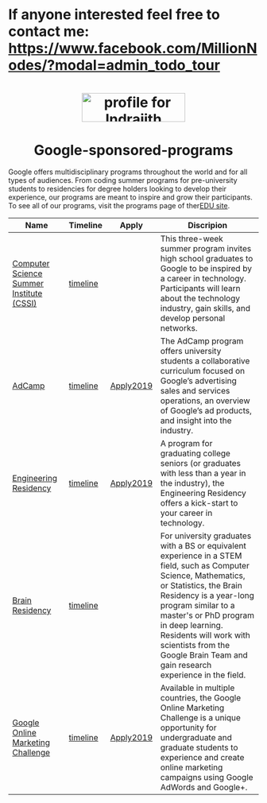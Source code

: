 # If anyone interested feel free to contact me: https://www.facebook.com/MillionNodes/?modal=admin_todo_tour
<h1 align="middle"><a href="https://stackexchange.com/users/11078123/indrajith-ekanayake"><img src="https://stackexchange.com/users/flair/11078123.png" width="208" height="58" alt="profile for Indrajith Ekanayake on Stack Exchange, a network of free, community-driven Q&amp;A sites" title="profile for Indrajith Ekanayake on Stack Exchange, a network of free, community-driven Q&amp;A sites" /></a></h1>

<h1 align="middle">Google-sponsored-programs</h1>
Google offers multidisciplinary programs throughout the world and for all types of audiences. From coding summer programs for pre-university students to residencies for degree holders looking to develop their experience, our programs are meant to inspire and grow their participants. To see all of our programs, visit the programs page of ther<a href="Google offers multidisciplinary programs throughout the world and for all types of audiences. From coding summer programs for pre-university students to residencies for degree holders looking to develop their experience, our programs are meant to inspire and grow their participants. To see all of our programs, visit the programs page of our EDU site. ">EDU site</a>.

| Name                                    | Timeline            |Apply            |Discripion            |
|-----------------------------------------|-----------------|-----------------|-----------------|
| [Computer Science Summer Institute (CSSI)](https://www.google.com/edu/resources/programs/computer-science-summer-institute/) | [timeline]() |[]() |This three-week summer program invites high school graduates to Google to be inspired by a career in technology. Participants will learn about the technology industry, gain skills, and develop personal networks. |
| [AdCamp](https://www.google.com/edu/resources/programs/adcamp/) |[timeline]() |[Apply2019](https://docs.google.com/forms/d/e/1FAIpQLSejuiZhlf3K1OG0TDFH03iFSyt2nYhpckMhKR6S326t8wvRvA/viewform) |  The AdCamp program offers university students a collaborative curriculum focused on Google’s advertising sales and services operations, an overview of Google’s ad products, and insight into the industry. |
| [Engineering Residency](https://www.google.com/about/careers/students/engres.html) |[timeline]() |[Apply2019](https://www.google.com/about/careers/jobs#!t=jo&jid=/google/engineering-resident-university-graduate-1600-amphitheatre-pkwy-mountain-view-ca-2638360187&) | A program for graduating college seniors (or graduates with less than a year in the industry), the Engineering Residency offers a kick-start to your career in technology. |
| [Brain Residency](https://www.google.com/about/careers/jobs#!t=jo&jid=/google/google-brain-resident-2017-start-fixed-1600-amphitheatre-pkwy-mountain-view-ca-159360005&) |[timeline]() |[]() | For university graduates with a BS or equivalent experience in a STEM field, such as Computer Science, Mathematics, or Statistics, the Brain Residency is a year-long program similar to a master's or PhD program in deep learning. Residents will work with scientists from the Google Brain Team and gain research experience in the field. |
| [Google Online Marketing Challenge](https://get.google.com/onlinechallenge/) |[timeline]() |[Apply2019](https://onlinemarketingchallenge.withgoogle.com/team/) |Available in multiple countries, the Google Online Marketing Challenge is a unique opportunity for undergraduate and graduate students to experience and create online marketing campaigns using Google AdWords and Google+. |
